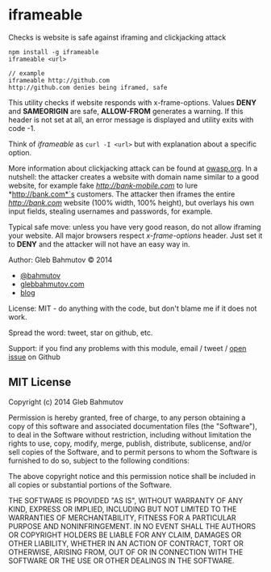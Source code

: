 # iframeable

Checks is website is safe against iframing and clickjacking attack

    npm install -g iframeable
    iframeable <url>

    // example
    iframeable http://github.com
    http://github.com denies being iframed, safe

This utility checks if website responds with x-frame-options.
Values **DENY** and **SAMEORIGIN** are safe, **ALLOW-FROM** generates a warning.
If this header is not set at all, an error message is displayed and utility
exits with code -1.

Think of *iframeable* as `curl -I <url>` but with explanation about a specific option.

More information about clickjacking attack can be found at
[owasp.org](https://www.owasp.org/index.php/Clickjacking_Defense_Cheat_Sheet).
In a nutshell: the attacker creates a website with domain name similar to a good website,
for example fake *http://bank-mobile.com* to lure *http://bank.com*`s customers.
The attacker then iframes the entire *http://bank.com* website (100% width, 100% height),
but overlays his own input fields, stealing usernames and passwords, for example.

Typical safe move: unless you have very good reason, do not allow iframing your
website. All major browsers respect *x-frame-options* header. Just set it to **DENY**
and the attacker will not have an easy way in.

Author: Gleb Bahmutov &copy; 2014

* [@bahmutov](https://twitter.com/bahmutov)
* [glebbahmutov.com](http://glebbahmutov.com)
* [blog](http://bahmutov.calepin.co/)

License: MIT - do anything with the code, but don't blame me if it does not work.

Spread the word: tweet, star on github, etc.

Support: if you find any problems with this module, email / tweet /
[open issue](https://github.com/bahmutov/iframeable/issues) on Github

## MIT License

Copyright (c) 2014 Gleb Bahmutov

Permission is hereby granted, free of charge, to any person
obtaining a copy of this software and associated documentation
files (the "Software"), to deal in the Software without
restriction, including without limitation the rights to use,
copy, modify, merge, publish, distribute, sublicense, and/or sell
copies of the Software, and to permit persons to whom the
Software is furnished to do so, subject to the following
conditions:

The above copyright notice and this permission notice shall be
included in all copies or substantial portions of the Software.

THE SOFTWARE IS PROVIDED "AS IS", WITHOUT WARRANTY OF ANY KIND,
EXPRESS OR IMPLIED, INCLUDING BUT NOT LIMITED TO THE WARRANTIES
OF MERCHANTABILITY, FITNESS FOR A PARTICULAR PURPOSE AND
NONINFRINGEMENT. IN NO EVENT SHALL THE AUTHORS OR COPYRIGHT
HOLDERS BE LIABLE FOR ANY CLAIM, DAMAGES OR OTHER LIABILITY,
WHETHER IN AN ACTION OF CONTRACT, TORT OR OTHERWISE, ARISING
FROM, OUT OF OR IN CONNECTION WITH THE SOFTWARE OR THE USE OR
OTHER DEALINGS IN THE SOFTWARE.
